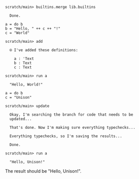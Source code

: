 ``` ucm
scratch/main> builtins.merge lib.builtins

  Done.

```

``` unison
a = do b
b = "Hello, " ++ c ++ "!"
c = "World"
```

``` ucm
scratch/main> add

  ⍟ I've added these definitions:
  
    a : 'Text
    b : Text
    c : Text

scratch/main> run a

  "Hello, World!"

```

``` unison
a = do b
c = "Unison"
```

``` ucm
scratch/main> update

  Okay, I'm searching the branch for code that needs to be
  updated...

  That's done. Now I'm making sure everything typechecks...

  Everything typechecks, so I'm saving the results...

  Done.

scratch/main> run a

  "Hello, Unison!"

```

The result should be "Hello, Unison\!".
